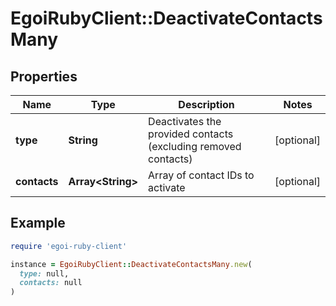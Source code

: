 # EgoiRubyClient::DeactivateContactsMany

## Properties

| Name | Type | Description | Notes |
| ---- | ---- | ----------- | ----- |
| **type** | **String** | Deactivates the provided contacts (excluding removed contacts) | [optional] |
| **contacts** | **Array&lt;String&gt;** | Array of contact IDs to activate | [optional] |

## Example

```ruby
require 'egoi-ruby-client'

instance = EgoiRubyClient::DeactivateContactsMany.new(
  type: null,
  contacts: null
)
```

